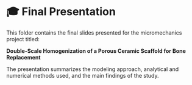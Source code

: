 # 🎓 Final Presentation

This folder contains the final slides presented for the micromechanics project titled:

**Double-Scale Homogenization of a Porous Ceramic Scaffold for Bone Replacement**

The presentation summarizes the modeling approach, analytical and numerical methods used, and the main findings of the study.
